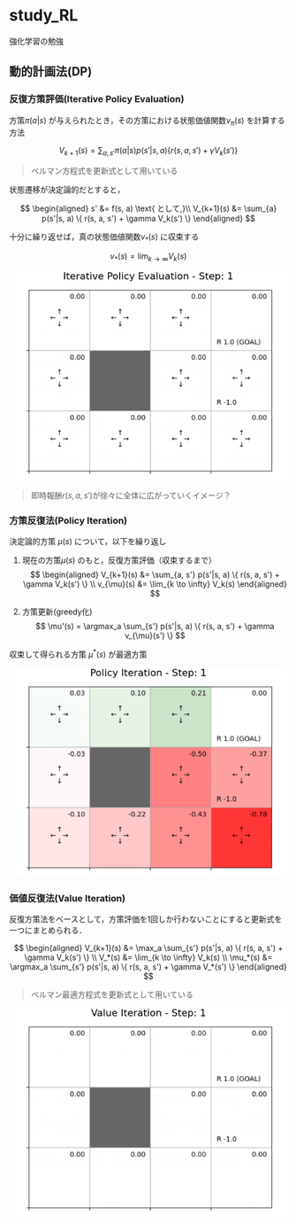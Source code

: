 # study_RL

強化学習の勉強

## 動的計画法(DP)

### 反復方策評価(Iterative Policy Evaluation)

方策$\pi(a|s)$ が与えられたとき，その方策における状態価値関数$v_\pi(s)$ を計算する方法

$$
V_{k+1}(s) = \sum_{a, s'} \pi(a|s) p(s'|s, a) \{ r(s, a, s') + \gamma V_k(s') \}
$$

> ベルマン方程式を更新式として用いている

状態遷移が決定論的だとすると，

$$
\begin{aligned}
s' &= f(s, a) \text{   として,}\\
V_{k+1}(s) &= \sum_{a} p(s'|s, a) \{ r(s, a, s') + \gamma V_k(s') \}
\end{aligned}
$$

十分に繰り返せば，真の状態価値関数$v_*(s)$ に収束する

$$
v_*(s) = \lim_{k \to \infty} V_k(s)
$$

![iterative_policy_evaluation](./deep-learning-from-scratch-4/ch04/iterative_policy_evaluation.gif)

> 即時報酬$r(s, a, s')$が徐々に全体に広がっていくイメージ？

### 方策反復法(Policy Iteration)

決定論的方策 $\mu(s)$ について，以下を繰り返し

1. 現在の方策$\mu(s)$ のもと，反復方策評価（収束するまで）
    $$
    \begin{aligned}
    V_{k+1}(s) &= \sum_{a, s'} p(s'|s, a) \{ r(s, a, s') + \gamma V_k(s') \} \\
    v_{\mu}(s) &= \lim_{k \to \infty} V_k(s)
    \end{aligned}
    $$

2. 方策更新(greedy化)
    $$
    \mu'(s) = \argmax_a \sum_{s'} p(s'|s, a) \{ r(s, a, s') + \gamma v_{\mu}(s') \}
    $$

収束して得られる方策 $\mu^*(s)$ が最適方策

![policy_iteration](./deep-learning-from-scratch-4/ch04/policy_iteration.gif)

### 価値反復法(Value Iteration)

反復方策法をベースとして，方策評価を1回しか行わないことにすると更新式を一つにまとめられる．

$$
\begin{aligned}
V_{k+1}(s) &= \max_a \sum_{s'} p(s'|s, a) \{ r(s, a, s') + \gamma V_k(s') \} \\
V_*(s) &= \lim_{k \to \infty} V_k(s) \\
\mu_*(s) &= \argmax_a \sum_{s'} p(s'|s, a) \{ r(s, a, s') + \gamma V_*(s') \}
\end{aligned}
$$

> ベルマン最適方程式を更新式として用いている

![value_iteration](./deep-learning-from-scratch-4/ch04/value_iteration.gif)
